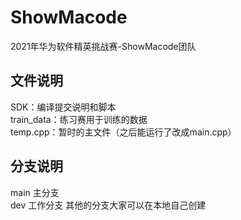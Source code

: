 # ShowMacode
2021年华为软件精英挑战赛-ShowMacode团队

## 文件说明
SDK：编译提交说明和脚本  
train_data：练习赛用于训练的数据  
temp.cpp：暂时的主文件（之后能运行了改成main.cpp）

## 分支说明
main 主分支  
dev 工作分支
其他的分支大家可以在本地自己创建

